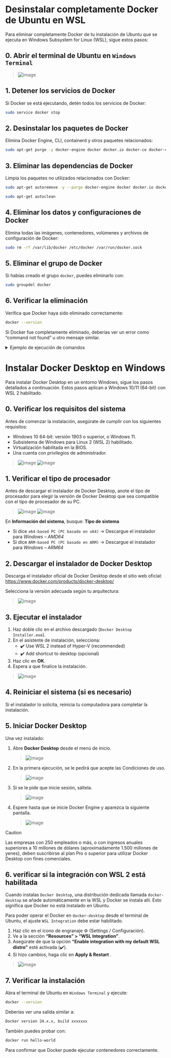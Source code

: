 # Desinstalar completamente Docker de Ubuntu en WSL

Para eliminar completamente Docker de tu instalación de Ubuntu que se ejecuta en Windows Subsystem for Linux (WSL), sigue estos pasos:

## 0. Abrir el terminal de Ubuntu en `Windows Terminal`

> ![image](https://github.com/user-attachments/assets/e7c38eb0-e796-444f-bb47-38074d2c85f4)

## 1. Detener los servicios de Docker
Si Docker se está ejecutando, detén todos los servicios de Docker:
```bash
sudo service docker stop
```

## 2. Desinstalar los paquetes de Docker
Elimina Docker Engine, CLI, containerd y otros paquetes relacionados:
```bash
sudo apt-get purge -y docker-engine docker docker.io docker-ce docker-ce-cli containerd runc
```

## 3. Eliminar las dependencias de Docker
Limpia los paquetes no utilizados relacionados con Docker:
```bash
sudo apt-get autoremove -y --purge docker-engine docker docker.io docker-ce
```
```bash
sudo apt-get autoclean
```

## 4. Eliminar los datos y configuraciones de Docker
Elimina todas las imágenes, contenedores, volúmenes y archivos de configuración de Docker:
```bash
sudo rm -rf /var/lib/docker /etc/docker /var/run/docker.sock
```

## 5. Eliminar el grupo de Docker
Si habías creado el grupo `docker`, puedes eliminarlo con:
```bash
sudo groupdel docker
```

## 6. Verificar la eliminación
Verifica que Docker haya sido eliminado correctamente:
```bash
docker --version
```
Si Docker fue completamente eliminado, deberías ver un error como “command not found” u otro mensaje similar.

<details>

<summary>Ejemplo de ejecución de comandos
</summary>

> ![image](https://github.com/user-attachments/assets/0012f0eb-9c9e-425d-b79a-8042dfb8892c)

</details>

# Instalar Docker Desktop en Windows
Para instalar Docker Desktop en un entorno Windows, sigue los pasos detallados a continuación. Estos pasos aplican a Windows 10/11 (64-bit) con WSL 2 habilitado.

## 0. Verificar los requisitos del sistema
Antes de comenzar la instalación, asegúrate de cumplir con los siguientes requisitos:
* Windows 10 64-bit: versión 1903 o superior, o Windows 11.
* Subsistema de Windows para Linux 2 (WSL 2) habilitado.
* Virtualización habilitada en la BIOS.
* Una cuenta con privilegios de administrador.

> ![image](https://github.com/user-attachments/assets/331a3bfe-fb12-433c-9c55-c7e1648eafcc)
> ![image](https://github.com/user-attachments/assets/1c107914-f66e-4145-bcb8-26e8ab7f304f)

## 1. Verificar el tipo de procesador
Antes de descargar el instalador de Docker Desktop, anote el tipo de procesador para elegir la versión de Docker Desktop que sea compatible con el tipo de procesador de su PC. 
> ![image](https://github.com/user-attachments/assets/7861035b-981c-4952-a273-d38c0859c6ec)
> ![image](https://github.com/user-attachments/assets/307e60b7-39fe-4727-8ddb-a967d69b706a)

En **Información del sistema**, busque: **Tipo de sistema**
- Si dice `x64-based PC (PC basado en x64)` → Descargue el instalador para *Windows – AMD64*
- Si dice `ARM-based PC (PC basado en ARM)` → Descargue el instalador para *Windows – ARM64*

## 2. Descargar el instalador de Docker Desktop
Descarga el instalador oficial de Docker Desktop desde el sitio web oficial: https://www.docker.com/products/docker-desktop/

Selecciona la versión adecuada según tu arquitectura:
> ![image](https://github.com/user-attachments/assets/47396400-75c0-490c-a3bc-76b8b51d69ad)

## 3. Ejecutar el instalador
1. Haz doble clic en el archivo descargado (`Docker Desktop Installer.exe`).
2. En el asistente de instalación, selecciona:
   * ✔️ Use WSL 2 instead of Hyper-V (recommended)
   * ✔️ Add shortcut to desktop (opcional)
3. Haz clic en **OK**.
4. Espera a que finalice la instalación.
> ![image](https://github.com/user-attachments/assets/9e87456f-aa6f-4f70-b94f-937962cb06a0)


## 4. Reiniciar el sistema (si es necesario)
Si el instalador lo solicita, reinicia tu computadora para completar la instalación.

## 5. Iniciar Docker Desktop

Una vez instalado:

1. Abre **Docker Desktop** desde el menú de inicio.
   > ![image](https://github.com/user-attachments/assets/5510761a-12e7-44cf-99c2-4d655a148b3d)
2. En la primera ejecución, se le pedirá que acepte las Condiciones de uso.
   > ![image](https://github.com/user-attachments/assets/e2d032cf-1f2c-46fd-a8c8-94ad4012ae37)
3. Si se le pide que inicie sesión, sáltela.
   > ![image](https://github.com/user-attachments/assets/6e21540e-82e3-4a89-ad5a-d3c7bc4884fa)
4. Espere hasta que se inicie Docker Engine y aparezca la siguiente pantalla.
   > ![image](https://github.com/user-attachments/assets/4fcc6363-9396-40de-806b-9d811f003257)

> [!CAUTION]
>  Las empresas con 250 empleados o más, o con ingresos anuales superiores a 10 millones de dólares (aproximadamente 1.500 millones de yenes), deben suscribirse al plan Pro o superior para utilizar Docker Desktop con fines comerciales.

## 6. verificar si la integración con WSL 2 está habilitada
Cuando instalas `Docker Desktop`, una distribución dedicada llamada `docker-desktop` se añade automáticamente en la WSL y Docker se instala allí.
Esto significa que Docker no está instalado en Ubuntu.

Para poder operar el Docker en `docker-desktop` desde el terminal de Ubuntu, el ajuste `WSL Integration` debe estar habilitado.

1. Haz clic en el ícono de engranaje ⚙️ (Settings / Configuración).
2. Ve a la sección **“Resources” > “WSL Integration”**.
3. Asegúrate de que la opción **“Enable integration with my default WSL distro”** esté activada (✔️).
4. Si hizo cambios, haga clic en **Apply & Restart** .
> ![image](https://github.com/user-attachments/assets/7750116e-c3e0-4128-b069-73c9290cef3e)

## 7. Verificar la instalación

Abra el terminal de Ubuntu en `Windows Terminal` y ejecute:
```bash
docker --version
```

Deberías ver una salida similar a:
```bash
Docker version 24.x.x, build xxxxxxx
```

También puedes probar con:
```bash
docker run hello-world
```
Para confirmar que Docker puede ejecutar contenedores correctamente.
